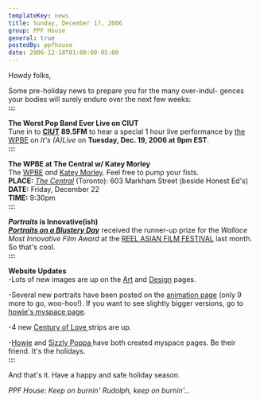 ```yaml
---
templateKey: news
title: Sunday, December 17, 2006
group: PPF House
general: true
postedBy: ppfhouse
date: 2006-12-18T01:00:00-05:00
---
```

Howdy folks,  
  
Some pre-holiday news to prepare you for the many over-indul- gences your bodies will surely endure over the next few weeks:  
**:::**  
  
**The Worst Pop Band Ever Live on CIUT**  
Tune in to **[CIUT](http://www.ciut.fm) 89.5FM** to hear a special 1 hour live performance by [the WPBE](http://www.myspace.com/wpbe) on *It's (A)Live* on **Tuesday, Dec. 19, 2006 at 9pm EST**.  
**:::**  
  
**The WPBE at The Central w/ Katey Morley**  
The [WPBE](http://www.myspace.com/wpbe) *and* [Katey Morley](http://www.myspace.com/kateymorley). Feel free to pump your fists.  
**PLACE:** [*The Central*](http://www.thecentral.ca) (Toronto): 603 Markham Street (beside Honest Ed's)  
**DATE:** Friday, December 22  
**TIME:** 9:30pm  
**:::**  
  
***Portraits* is Innovative(ish)**  
***[Portraits on a Blustery Day](http://www.ppfhouse.com/animation.php)*** received the runner-up prize for the *Wallace Most Innovative Film Award* at the [REEL ASIAN FILM FESTIVAL](http://www.reelasian.com) last month. So that's cool.  
**:::**  
  
**Website Updates**  
-Lots of new images are up on the [Art](http://www.ppfhouse.com/art.php) and [Design](http://www.ppfhouse.com/services/design.php) pages.   
  
-Several new portraits have been posted on the [animation page](http://www.ppfhouse.com/animation.php) (only 9 more to go, woo-hoo!). If you want to see slightly bigger versions, go to [howie's myspace page](http://www.myspace.com/howieshia).  
  
-4 new [Century of Love ](http://www.ppfhouse.com/century.php)strips are up.  
  
-[Howie](http://www.myspace.com/howieshia) and [Sizzly Poppa ](http://www.myspace.com/sizzlypoppa)have both created myspace pages. Be their friend. It's the holidays.  
**:::**  
  
And that's it. Have a happy and safe holiday season.  
  
*PPF House: Keep on burnin' Rudolph, keep on burnin'...*